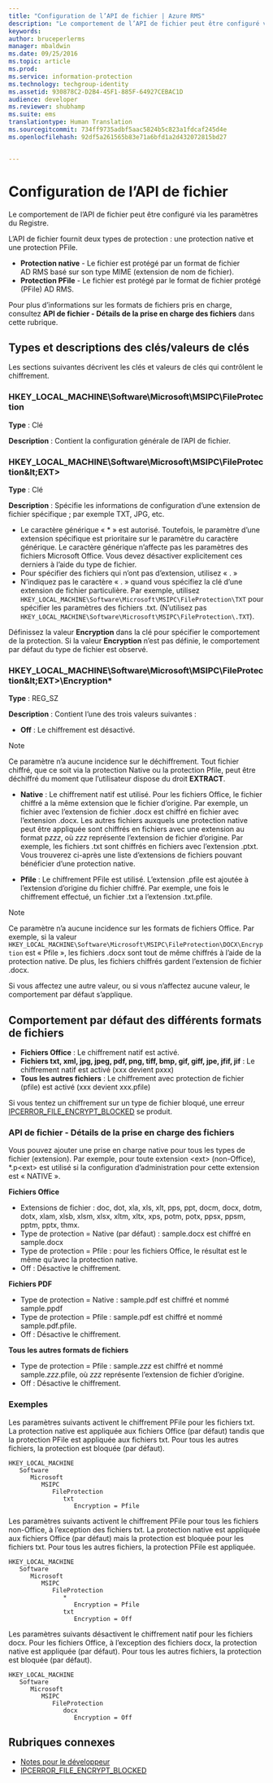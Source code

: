 ```yaml
---
title: "Configuration de l’API de fichier | Azure RMS"
description: "Le comportement de l’API de fichier peut être configuré via les paramètres du Registre."
keywords: 
author: bruceperlerms
manager: mbaldwin
ms.date: 09/25/2016
ms.topic: article
ms.prod: 
ms.service: information-protection
ms.technology: techgroup-identity
ms.assetid: 930878C2-D2B4-45F1-885F-64927CEBAC1D
audience: developer
ms.reviewer: shubhamp
ms.suite: ems
translationtype: Human Translation
ms.sourcegitcommit: 734ff9735adbf5aac5824b5c823a1fdcaf245d4e
ms.openlocfilehash: 92df5a261565b83e71a6bfd1a2d432072815bd27


---
```


# Configuration de l’API de fichier


Le comportement de l’API de fichier peut être configuré via les paramètres du Registre.

L’API de fichier fournit deux types de protection : une protection native et une protection PFile.

-   **Protection native** - Le fichier est protégé par un format de fichier AD RMS basé sur son type MIME (extension de nom de fichier).
-   **Protection PFile** - Le fichier est protégé par le format de fichier protégé (PFile) AD RMS.

Pour plus d’informations sur les formats de fichiers pris en charge, consultez **API de fichier - Détails de la prise en charge des fichiers** dans cette rubrique.

## Types et descriptions des clés/valeurs de clés

Les sections suivantes décrivent les clés et valeurs de clés qui contrôlent le chiffrement.

### HKEY_LOCAL_MACHINE\Software\Microsoft\MSIPC\FileProtection

**Type** : Clé

**Description** : Contient la configuration générale de l’API de fichier.

### HKEY_LOCAL_MACHINE\Software\Microsoft\MSIPC\FileProtection\&lt;EXT&gt;

**Type** : Clé

**Description** : Spécifie les informations de configuration d’une extension de fichier spécifique ; par exemple TXT, JPG, etc.

- Le caractère générique « * » est autorisé. Toutefois, le paramètre d’une extension spécifique est prioritaire sur le paramètre du caractère générique. Le caractère générique n’affecte pas les paramètres des fichiers Microsoft Office. Vous devez désactiver explicitement ces derniers à l’aide du type de fichier.
- Pour spécifier des fichiers qui n’ont pas d’extension, utilisez « . »
- N’indiquez pas le caractère « . » quand vous spécifiez la clé d’une extension de fichier particulière. Par exemple, utilisez `HKEY_LOCAL_MACHINE\Software\Microsoft\MSIPC\FileProtection\TXT` pour spécifier les paramètres des fichiers .txt. (N’utilisez pas `HKEY_LOCAL_MACHINE\Software\Microsoft\MSIPC\FileProtection\.TXT`).

Définissez la valeur **Encryption** dans la clé pour spécifier le comportement de la protection. Si la valeur **Encryption** n’est pas définie, le comportement par défaut du type de fichier est observé.


### HKEY_LOCAL_MACHINE\Software\Microsoft\MSIPC\FileProtection\&lt;EXT&gt;\Encryption*

**Type** : REG_SZ

**Description** : Contient l’une des trois valeurs suivantes :

- **Off** : Le chiffrement est désactivé.

> [!Note]
> Ce paramètre n’a aucune incidence sur le déchiffrement. Tout fichier chiffré, que ce soit via la protection Native ou la protection Pfile, peut être déchiffré du moment que l’utilisateur dispose du droit **EXTRACT**.

- **Native** : Le chiffrement natif est utilisé. Pour les fichiers Office, le fichier chiffré a la même extension que le fichier d’origine. Par exemple, un fichier avec l’extension de fichier .docx est chiffré en fichier avec l’extension .docx. Les autres fichiers auxquels une protection native peut être appliquée sont chiffrés en fichiers avec une extension au format p*zzz*, où *zzz* représente l’extension de fichier d’origine. Par exemple, les fichiers .txt sont chiffrés en fichiers avec l’extension .ptxt. Vous trouverez ci-après une liste d’extensions de fichiers pouvant bénéficier d’une protection native.

- **Pfile** : Le chiffrement PFile est utilisé. L’extension .pfile est ajoutée à l’extension d’origine du fichier chiffré. Par exemple, une fois le chiffrement effectué, un fichier .txt a l’extension .txt.pfile.


> [!Note]
> Ce paramètre n’a aucune incidence sur les formats de fichiers Office. Par exemple, si la valeur `HKEY_LOCAL_MACHINE\Software\Microsoft\MSIPC\FileProtection\DOCX\Encryption` est « Pfile », les fichiers .docx sont tout de même chiffrés à l’aide de la protection native. De plus, les fichiers chiffrés gardent l’extension de fichier .docx.

Si vous affectez une autre valeur, ou si vous n’affectez aucune valeur, le comportement par défaut s’applique.

## Comportement par défaut des différents formats de fichiers

-   **Fichiers Office** : Le chiffrement natif est activé.
-   **Fichiers txt, xml, jpg, jpeg, pdf, png, tiff, bmp, gif, giff, jpe, jfif, jif** : Le chiffrement natif est activé (xxx devient pxxx)
-   **Tous les autres fichiers** : Le chiffrement avec protection de fichier (pfile) est activé (xxx devient xxx.pfile)

Si vous tentez un chiffrement sur un type de fichier bloqué, une erreur [IPCERROR\_FILE\_ENCRYPT\_BLOCKED](https://msdn.microsoft.com/library/hh535248.aspx) se produit.

### API de fichier - Détails de la prise en charge des fichiers

Vous pouvez ajouter une prise en charge native pour tous les types de fichier (extension). Par exemple, pour toute extension &lt;ext&gt; (non-Office), \*.p&lt;ext&gt; est utilisé si la configuration d’administration pour cette extension est « NATIVE ».

**Fichiers Office**

-   Extensions de fichier : doc, dot, xla, xls, xlt, pps, ppt, docm, docx, dotm, dotx, xlam, xlsb, xlsm, xlsx, xltm, xltx, xps, potm, potx, ppsx, ppsm, pptm, pptx, thmx.
-   Type de protection = Native (par défaut) : sample.docx est chiffré en sample.docx
-   Type de protection = Pfile : pour les fichiers Office, le résultat est le même qu’avec la protection native.
-   Off : Désactive le chiffrement.

**Fichiers PDF**

-   Type de protection = Native : sample.pdf est chiffré et nommé sample.ppdf
-   Type de protection = Pfile : sample.pdf est chiffré et nommé sample.pdf.pfile.
-   Off : Désactive le chiffrement.

**Tous les autres formats de fichiers**

-   Type de protection = Pfile : sample.*zzz* est chiffré et nommé sample.*zzz*.pfile, où *zzz* représente l’extension de fichier d’origine.
-   Off : Désactive le chiffrement.

### Exemples

Les paramètres suivants activent le chiffrement PFile pour les fichiers txt. La protection native est appliquée aux fichiers Office (par défaut) tandis que la protection PFile est appliquée aux fichiers txt. Pour tous les autres fichiers, la protection est bloquée (par défaut).

```
HKEY_LOCAL_MACHINE
   Software
      Microsoft
         MSIPC
            FileProtection
               txt
                  Encryption = Pfile
```

Les paramètres suivants activent le chiffrement PFile pour tous les fichiers non-Office, à l’exception des fichiers txt. La protection native est appliquée aux fichiers Office (par défaut) mais la protection est bloquée pour les fichiers txt. Pour tous les autres fichiers, la protection PFile est appliquée.

```
HKEY_LOCAL_MACHINE
   Software
      Microsoft
         MSIPC
            FileProtection
               *
                  Encryption = Pfile
               txt
                  Encryption = Off
```

Les paramètres suivants désactivent le chiffrement natif pour les fichiers docx. Pour les fichiers Office, à l’exception des fichiers docx, la protection native est appliquée (par défaut). Pour tous les autres fichiers, la protection est bloquée (par défaut).

```
HKEY_LOCAL_MACHINE
   Software
      Microsoft
         MSIPC
            FileProtection
               docx
                  Encryption = Off
```

## Rubriques connexes

- [Notes pour le développeur](developer-notes.md)
- [IPCERROR\_FILE\_ENCRYPT\_BLOCKED](https://msdn.microsoft.com/library/hh535248.aspx)
 

 



<!--HONumber=Oct16_HO3-->


